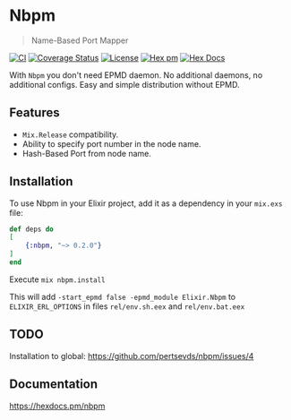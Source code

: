 # Nbpm

> Name-Based Port Mapper

[![CI](https://github.com/pertsevds/nbpm/actions/workflows/ci.yml/badge.svg)](https://github.com/pertsevds/nbpm/actions/workflows/ci.yml)
[![Coverage Status](https://coveralls.io/repos/github/pertsevds/nbpm/badge.svg?branch=2-usage-docs)](https://coveralls.io/github/pertsevds/nbpm?branch=2-usage-docs)
[![License](https://img.shields.io/hexpm/l/nbpm.svg)](https://hex.pm/packages/nbpm)
[![Hex pm](https://img.shields.io/hexpm/v/nbpm.svg?style=flat)](https://hex.pm/packages/nbpm)
[![Hex Docs](https://img.shields.io/badge/hex-docs-lightgreen.svg)](https://hexdocs.pm/nbpm)

With `Nbpm` you don't need EPMD daemon. No additional daemons, no additional configs. Easy and simple distribution without EPMD.

## Features

- `Mix.Release` compatibility.
- Ability to specify port number in the node name.
- Hash-Based Port from node name.

## Installation

To use Nbpm in your Elixir project, add it as a dependency in your `mix.exs` file:

```elixir
def deps do
[
    {:nbpm, "~> 0.2.0"}
]
end
```

Execute `mix nbpm.install`

This will add `-start_epmd false -epmd_module Elixir.Nbpm` to `ELIXIR_ERL_OPTIONS` in files `rel/env.sh.eex` and `rel/env.bat.eex`

## TODO

Installation to global: https://github.com/pertsevds/nbpm/issues/4

## Documentation

https://hexdocs.pm/nbpm
